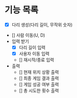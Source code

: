 # 기능 목록
- [x] 다리 생성(다리 길이, 무작위 숫자)
- [] 사람 이동(U, D)
- 입력 받기
  - [x] 다리 길이 입력
  - [x] 사용자 이동 입력
  - [] 재시작/종료 입력
- 출력
  - [] 현재 위치 상황 출력
  - [] 최종 게임 결과 출력
  - [] 게임 성공 여부 출력
  - [] 총 시도한 횟수 출력